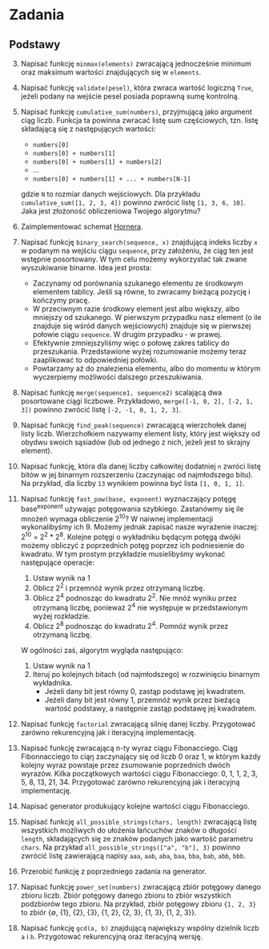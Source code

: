 # Zadania

## Podstawy

3. Napisać funkcję `minmax(elements)` zwracającą jednocześnie minimum oraz maksimum wartości
    znajdujących się w `elements`.

4. Napisać funkcję `validate(pesel)`, która zwraca wartość logiczną `True`, jeżeli podany
    na wejście pesel posiada poprawną sumę kontrolną.
 
1. Napisać funkcję `cumulative_sum(numbers)`, przyjmującą jako argument ciąg liczb. 
Funkcja ta powinna zwracać listę sum częściowych, tzn. listę składającą się z następujących wartości:
   - `numbers[0]`
   - `numbers[0] + numbers[1]`
   - `numbers[0] + numbers[1] + numbers[2]`
   - ...
   - `numbers[0] + numbers[1] + ... + numbers[N-1]`
 
   gdzie `N` to rozmiar danych wejściowych. Dla przykładu `cumulative_sum([1, 2, 3, 4])` powinno
   zwrócić listę `[1, 3, 6, 10]`. Jaka jest złożoność obliczeniowa Twojego algorytmu?
   
5. Zaimplementować schemat [Hornera](https://pl.wikipedia.org/wiki/Schemat_Hornera).
 
4. Napisać funkcję `binary_search(sequence, x)` znajdującą indeks liczby `x` w
    podanym na wejściu ciągu `sequence`, przy założeniu, że ciąg ten jest wstępnie posortowany.
    W tym celu możemy wykorzystać tak zwane wyszukiwanie binarne. Idea jest prosta:
    - Zaczynamy od porównania szukanego elementu ze środkowym elementem tablicy.
      Jeśli są równe, to zwracamy bieżącą pozycję i kończymy pracę.
    - W przeciwnym razie środkowy element jest albo większy, albo mniejszy od szukanego.
      W pierwszym przypadku nasz element (o ile znajduje się wśród danych wejściowych)
      znajduje się w pierwszej połowie ciągu `sequence`. W drugim przypadku - w prawej.
    - Efektywnie zmniejszyliśmy więc o połowę zakres tablicy do przeszukania. Przedstawione
      wyżej rozumowanie możemy teraz zaaplikować to odpowiedniej połówki.
    - Powtarzamy aż do znalezienia elementu, albo do momentu w którym wyczerpiemy możliwości
      dalszego przeszukiwania.      
 
4. Napisać funkcję `merge(sequence1, sequence2)` scalającą dwa posortowane ciągi liczbowe.
    Przykładowo, `merge([-1, 0, 2], [-2, 1, 3])` powinno zwrócić listę `[-2, -1, 0, 1, 2, 3]`.
    
5. Napisać funkcję `find_peak(sequence)` zwracającą wierzchołek danej listy liczb. Wierzchołkiem
    nazywamy element listy, który jest większy od obydwu swoich sąsiadów (lub od jednego z nich,
    jeżeli jest to skrajny element). 
 
6. Napisać funkcję, która dla danej liczby całkowitej dodatniej `n` zwróci listę bitów w jej
    binarnym rozszerzeniu (zaczynając od najmłodszego bitu). Na przykład, dla liczby `13`
    wynikiem powinna być lista `[1, 0, 1, 1]`.

7. Napisać funkcję `fast_pow(base, exponent)` wyznaczający potęgę base<sup>exponent</sup> używając 
   potęgowania szybkiego.
   Zastanówmy się ile mnożeń wymaga obliczenie 2<sup>10</sup>? W naiwnej implementacji wykonalibyśmy
   ich 9. Możemy jednak zapisać nasze wyrażenie inaczej: 
   2<sup>10</sup> = 2<sup>2</sup> * 2<sup>8</sup>. Kolejne potęgi o wykładniku będącym potęgą
   dwójki możemy obliczyć z poprzednich potęg poprzez ich podniesienie do kwadratu.
   W tym prostym przykładzie musielibyśmy wykonać następujące operacje:
   1. Ustaw wynik na 1
   2. Oblicz 2<sup>2</sup> i przemnóż wynik przez otrzymaną liczbę.
   2. Oblicz 2<sup>4</sup> podnosząc do kwadratu 2<sup>2</sup>. Nie mnóż wyniku przez otrzymaną
      liczbę, ponieważ 2<sup>4</sup> nie występuje w przedstawionym wyżej rozkładzie.
   3. Oblicz 2<sup>8</sup> podnosząc do kwadratu 2<sup>4</sup>. Pomnóż wynik przez otrzymaną
      liczbę.
      
   W ogólności zaś, algorytm wygląda następująco:
   1. Ustaw wynik na 1
   2. Iteruj po kolejnych bitach (od najmłodszego) w rozwinięciu binarnym wykładnika.
      - Jeżeli dany bit jest równy 0, zastąp podstawę jej kwadratem.
      - Jeżeli dany bit jest równy 1, przemnóż wynik przez bieżącą wartość podstawy,
        a następnie zastąp podstawę jej kwadratem. 

3. Napisać funkcję `factorial` zwracającą silnię danej liczby. Przygotować zarówno rekurencyjną
   jak i iteracyjną implementację.
2. Napisać funkcję zwracającą n-ty wyraz ciągu Fibonacciego.
   Ciąg Fibonnacciego to ciąŋ zaczynający się od liczb 0 oraz 1, w którym każdy kolejny wyraz powstaje
   przez zsumowanie poprzednich dwóch wyrazów. Kilka początkowych wartości ciągu Fibonacciego:
   0, 1, 1, 2, 3, 5, 8, 13, 21, 34. Przygotować zarówno rekurencyjną jak i iteracyjną implementację.

3. Napisać generator produkujący kolejne wartości ciągu Fibonacciego.

4. Napisać funkcję `all_possible_strings(chars, length)` zwracającą listę wszystkich możliwych
   do ułożenia łańcuchów znaków o długości `length`, składających się ze znaków podanych jako
   wartość parametru `chars`. Na przykład `all_possible_strings(["a", "b"], 3)` powinno zwrócić
   listę zawierającą napisy `aaa`, `aab`, `aba`, `baa`, `bba`, `bab`, `abb`, `bbb`.
   
5. Przerobić funkcję z poprzedniego zadania na generator. 

4. Napisać funkcję `power_set(numbers)` zwracającą zbiór potęgowy danego zbioru liczb.
   Zbiór potęgowy danego zbioru to zbiór wszystkich podzbiorów tego zbioru. Na przykład,
   zbiór potęgowy zbioru `{1, 2, 3}` to zbiór {∅, {1}, {2}, {3}, {1, 2}, {2, 3}, {1, 3}, {1, 2, 3}}.

2. Napisać funkcję `gcd(a, b)` znajdującą największy wspólny dzielnik liczb `a` i `b`.
   Przygotować rekurencyjną oraz iteracyjną wersję.